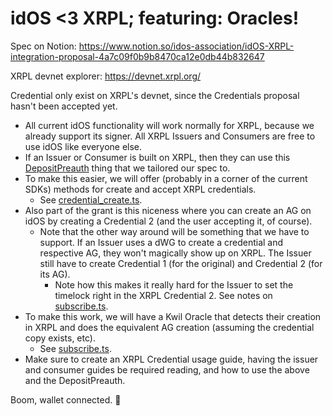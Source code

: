 # idOS <3 XRPL; featuring: Oracles!

Spec on Notion: https://www.notion.so/idos-association/idOS-XRPL-integration-proposal-4a7c09f0b9b8470ca12e0db44b832647

XRPL devnet explorer: https://devnet.xrpl.org/

Credential only exist on XRPL's devnet, since the Credentials proposal hasn't been accepted yet.

- All current idOS functionality will work normally for XRPL, because we already support its signer. All XRPL Issuers and Consumers are free to use idOS like everyone else.
- If an Issuer or Consumer is built on XRPL, then they can use this [DepositPreauth](https://xrpl.org/docs/references/protocol/transactions/types/depositpreauth) thing that we tailored our spec to.
- To make this easier, we will offer (probably in a corner of the current SDKs) methods for create and accept XRPL credentials.
    - See [credential_create.ts](credential_create.ts).
- Also part of the grant is this niceness where you can create an AG on idOS by creating a Credential 2 (and the user accepting it, of course).
    - Note that the other way around will be something that we have to support. If an Issuer uses a dWG to create a credential and respective AG, they won't magically show up on XRPL. The Issuer still have to create Credential 1 (for the original) and Credential 2 (for its AG).
        - Note how this makes it really hard for the Issuer to set the timelock right in the XRPL Credential 2. See notes on [subscribe.ts](subscribe.ts).
- To make this work, we will have a Kwil Oracle that detects their creation in XRPL and does the equivalent AG creation (assuming the credential copy exists, etc).
    - See [subscribe.ts](subscribe.ts).
- Make sure to create an XRPL Credential usage guide, having the issuer and consumer guides be required reading, and how to use the above and the DepositPreauth.

Boom, wallet connected. 🚀
